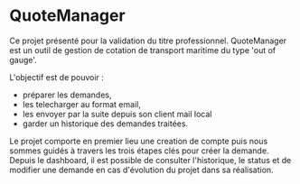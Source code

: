 # QuoteManager

Ce projet présenté pour la validation du titre professionnel.
QuoteManager est un outil de gestion de cotation de transport maritime du type 'out of gauge'.

L'objectif est de pouvoir : 
  - préparer les demandes, 
  - les telecharger au format email, 
  - les envoyer par la suite depuis son client mail local 
  - garder un historique des demandes traitées.
  
Le projet comporte en premier lieu une creation de compte puis nous sommes guidés à travers les trois étapes clés pour créer la demande.
Depuis le dashboard, il est possible de consulter l'historique, le status et de modifier une demande en cas d'évolution du projet dans sa réalisation.
